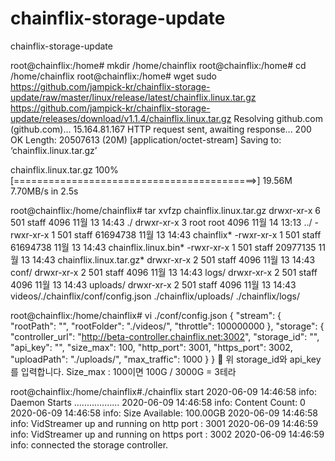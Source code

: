# chainflix-storage-update
chainflix-storage-update


root@chainflix:/home# mkdir /home/chainflix
root@chainflix:/home# cd /home/chainflix
root@chainflix:/home# wget sudo https://github.com/jampick-kr/chainflix-storage-update/raw/master/linux/release/latest/chainflix.linux.tar.gz
https://github.com/jampick-kr/chainflix-storage-update/releases/download/v1.1.4/chainflix.linux.tar.gz
Resolving github.com (github.com)... 15.164.81.167
HTTP request sent, awaiting response... 200 OK
Length: 20507613 (20M) [application/octet-stream]
Saving to: ‘chainflix.linux.tar.gz’

chainflix.linux.tar.gz                          100%[==========================================>]  19.56M  7.70MB/s    in 2.5s

root@chainflix:/home/chainflix# tar xvfzp chainflix.linux.tar.gz
drwxr-xr-x 6  501 staff     4096 11월 13 14:43 ./
drwxr-xr-x 3 root root      4096 11월 14 13:13 ../
-rwxr-xr-x 1  501 staff 61694738 11월 13 14:43 chainflix*
-rwxr-xr-x 1  501 staff 61694738 11월 13 14:43 chainflix.linux.bin*
-rwxr-xr-x 1  501 staff 20977135 11월 13 14:43 chainflix.linux.tar.gz*
drwxr-xr-x 2  501 staff     4096 11월 13 14:43 conf/
drwxr-xr-x 2  501 staff     4096 11월 13 14:43 logs/
drwxr-xr-x 2  501 staff     4096 11월 13 14:43 uploads/
drwxr-xr-x 2  501 staff     4096 11월 13 14:43 videos/./chainflix/conf/config.json
./chainflix/uploads/
./chainflix/logs/ 

root@chainflix:/home/chainflix# vi ./conf/config.json
{
  "stream": {
    "rootPath": "",
    "rootFolder": "./videos/",
    "throttle": 100000000
  },
  "storage": {
    "controller_url": "http://beta-controller.chainflix.net:3002",
    "storage_id": "",
    "api_key": "",
    "size_max": 100,
    "http_port": 3001,
    "https_port": 3002,
    "uploadPath": "./uploads/",
    "max_traffic": 1000
  }
}
	위 storage_id와 api_key를 입력합니다. Size_max : 100이면 100G / 3000G = 3테라

root@chainflix:/home/chainflix#./chainflix start
2020-06-09 14:46:58 info: Daemon Starts ..................
2020-06-09 14:46:58 info: Content Count: 0
2020-06-09 14:46:58 info: Size Available: 100.00GB
2020-06-09 14:46:58 info: VidStreamer up and running on http port : 3001
2020-06-09 14:46:59 info: VidStreamer up and running on https port : 3002
2020-06-09 14:46:59 info: connected the storage controller.

